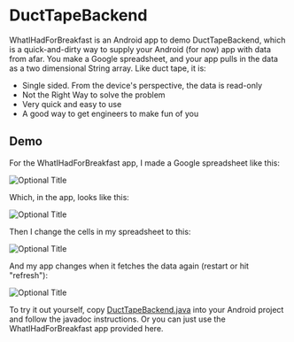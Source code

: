 DuctTapeBackend
=========

WhatIHadForBreakfast is an Android app to demo DuctTapeBackend, which is a quick-and-dirty way to supply your Android (for now) app with data from afar. You make a Google spreadsheet, and your app pulls in the data as a two dimensional String array.  Like duct tape, it is:

  - Single sided. From the device's perspective, the data is read-only
  - Not the Right Way to solve the problem
  - Very quick and easy to use
  - A good way to get engineers to make fun of you


Demo
-----------

For the WhatIHadForBreakfast app, I made a Google spreadsheet like this:

![](/../photos/photos/fattyDoc.png?raw=true "Optional Title")

Which, in the app, looks like this:

![](/../photos/photos/fattyScreen.png?raw=true "Optional Title")

Then I change the cells in my spreadsheet to this:

![](/../photos/photos/spreadsheetCharms.png?raw=true "Optional Title")

And my app changes when it fetches the data again (restart or hit "refresh"):

![](/../photos/photos/charmsScreen.png?raw=true "Optional Title")


To try it out yourself, copy [DuctTapeBackend.java][1] into your Android project and follow the javadoc instructions. Or you can just use the WhatIHadForBreakfast app provided here.


[1]:https://github.com/briandherbert/WhatIHadForBreakfast/blob/master/src/com/example/whatihadforbreakfast/DuctTapeBackend.java 
